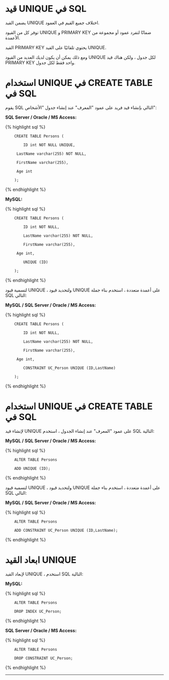 # قيد UNIQUE في SQL

يضمن القيد UNIQUE اختلاف جميع القيم في العمود.

توفر كل من القيود UNIQUE و PRIMARY KEY ضمانًا لتفرد عمود أو مجموعة من الأعمدة.

القيد PRIMARY KEY يحتوي تلقائيًا على القيد UNIQUE.

ومع ذلك يمكن أن يكون لديك العديد من القيود UNIQUE لكل جدول ، ولكن هناك قيد PRIMARY KEY واحد فقط لكل جدول.

# استخدام UNIQUE في CREATE TABLE في SQL

يقوم SQL التالي بإنشاء قيد فريد على عمود "المعرف" عند إنشاء جدول "الأشخاص":

**SQL Server / Oracle / MS Access:**

{% highlight sql %}

		CREATE TABLE Persons (

    		ID int NOT NULL UNIQUE,

   		 LastName varchar(255) NOT NULL,

   		 FirstName varchar(255),

   		 Age int

		);

{% endhighlight %}

**MySQL:**

{% highlight sql %}

		CREATE TABLE Persons (

    		ID int NOT NULL,

    		LastName varchar(255) NOT NULL,

    		FirstName varchar(255),

   		 Age int,

    		UNIQUE (ID)

		); 

{% endhighlight %}

لتسمية قيود UNIQUE ، ولتحديد قيود UNIQUE على أعمدة متعددة ، استخدم بناء جملة SQL التالي:

**MySQL / SQL Server / Oracle / MS Access:**

{% highlight sql %}

		CREATE TABLE Persons (

    		ID int NOT NULL,

    		LastName varchar(255) NOT NULL,

    		FirstName varchar(255),

   		 Age int,

    		CONSTRAINT UC_Person UNIQUE (ID,LastName)

		); 

{% endhighlight %}

# استخدام UNIQUE في CREATE TABLE في SQL

لإنشاء قيد UNIQUE على عمود "المعرف" عند إنشاء الجدول  ، استخدم SQL التالية:

**MySQL / SQL Server / Oracle / MS Access:**

{% highlight sql %}

		ALTER TABLE Persons

		ADD UNIQUE (ID); 

{% endhighlight %}

لتسمية قيود UNIQUE ، ولتحديد قيود UNIQUE على أعمدة متعددة ، استخدم بناء جملة SQL التالي:

**MySQL / SQL Server / Oracle / MS Access:**

{% highlight sql %}

		ALTER TABLE Persons

		ADD CONSTRAINT UC_Person UNIQUE (ID,LastName); 

{% endhighlight %}

# ابعاد القيد UNIQUE

لإبعاد القيد UNIQUE ، استخدم SQL التالية:

**MySQL:**

{% highlight sql %}

		ALTER TABLE Persons

		DROP INDEX UC_Person;

{% endhighlight %} 

**SQL Server / Oracle / MS Access:**

{% highlight sql %}

		ALTER TABLE Persons

		DROP CONSTRAINT UC_Person; 

{% endhighlight %}

***